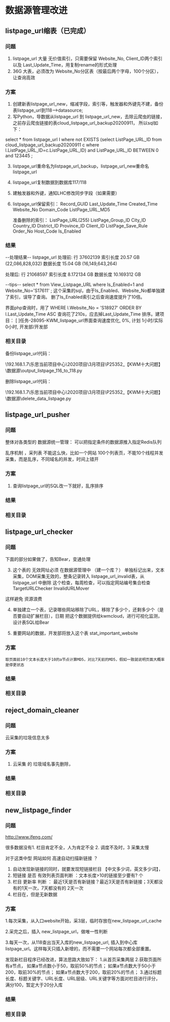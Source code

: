 # 数据源管理改进

## listpage_url缩表（已完成）

### 问题

1. listpage_url 大量 无价值索引，只需要保留  Website_No, Client_ID两个索引 以及 Last_Update_Time，用复制rename的形式处理
2. 36G 大表，必须改为 Website_No分区表（按最后两个字母，100个分区），让查询高效



### 方案

1. 创建新表listpage_url_new，缩减字段，索引等，触发器和外键先不建，备份表listpage_url到118-->datasource;
2. 写Python，导数据从listpage_url 到 listpage_url_new，去除云爬虫的链接，之前存云爬虫链接的表cloud_listpage_url_backup20200911，
   所以sql如下：

select * from listpage_url l where 
not EXISTS (select ListPage_URL_ID from cloud_listpage_url_backup20200911 c where l.ListPage_URL_ID=c.ListPage_URL_ID)
and ListPage_URL_ID BETWEEN 0 and 123445
;

3. listpage_url重命名为listpage_url_backup，listpage_url_new重命名listpage_url

4. listpage_url复制数据到数据库117/118

5. 建触发器和外键，通知LHC修改同步字段（如果需要）

6. listpage_url保留索引：
   Record_GUID
   Last_Update_Time
   Created_Time
   Website_No
   Domain_Code
   ListPage_URL_MD5

   准备删除的索引：
   ListPage_URL(255)
   ListPage_Group_ID
   City_ID
   Country_ID
   District_ID
   Province_ID
   Client_ID
   ListPage_Save_Rule
   Order_No
   Host_Code
   Is_Enabled



### 结果

--处理结果--
listpage_url
处理前:
行 37602139
索引长度 20.57 GB (22,086,828,032)
数据长度 15.04 GB (16,149,643,264)

处理后:
行 21068597
索引长度 8.172134 GB
数据长度 10.169312 GB

--tips--
select * from View_Listpage_URL
where Is_Enabled=1 
and Website_No='S17611' 
;
这个采集的sql，由于Is_Enabled、Website_No都单独建了索引，误导了查询。
删了Is_Enabled索引之后查询速度提升了10倍。

界面php查询时，用了
WHERE l.Website_No = 'S18927' 
ORDER BY l.Last_Update_Time ASC
查询花了210s，应去掉Last_Update_Time 排序。建项目：
[ ]任务-28095-KWM_listpage_url界面查询速度优化, 0%, 计划 1小时/实际0小时, 开发部/开发部

### 相关目录

备份listpage_url代码：

\\192.168.1.7\乐思当前项目中心\2020项目\3月项目\P25352_【KWM十大问题】\数据源\output_listpage_116_to_118.py

删除listpage_url代码：

\\192.168.1.7\乐思当前项目中心\2020项目\3月项目\P25352_【KWM十大问题】\数据源\delete_data_listpage.py



## listpage_url_pusher

### 问题

整体对各类型的 数据源统一管理： 可以把指定条件的数据源推入指定Redis队列

乱序机制 ，采列表 不能这么快，比如一个网站 100个列表页，不能10个线程并发采集，而是乱序，不同域名的并发，时间上错开

### 方案

1. 查询listpage_url的SQL改一下就好，乱序排序



### 结果



### 相关目录





## listpage_url_checker

### 问题

下面的部分如果做了，告知Bear，变通处理

3. 这个表的 无效网址必须 在数据源管理中 （建一个库？） 单独标记出来，文本采集，DOM采集无效的，整条记录转入  listpage_url_invalid表，从listpage_url 中删除
   这个检查，每周检查，可以指定网站编号集合检查
    TargetURLChecker
    InvalidURLMover

这样避免 资源浪费

4. 单独建立一个表，记录哪些网站移除了URL，移除了多少个，还剩多少个（是否要自动扩展栏目），日期
   把这个数据提供给kwmcloud，进行可视化监测，设计表SQL给Bear 

5. 重要网站的数据，开发部将放入这个表 stat_important_website 

### 方案

```
取页面前10个文本长度大于10的a节点计算MD5，对比7天前的MD5，假如一致就说明页面大概率是停更状态
```

### 结果

### 相关目录

  



## reject_domain_cleaner

### 问题

云采集的垃圾信息太多



### 方案

1. 云采集 的 垃圾域名事先删除，



### 结果

### 相关目录



## new_listpage_finder

### 问题

http://www.ifeng.com/

很多数据没有1. 栏目肯定不全，人为肯定不全 2. 调度不及时，3 采集太慢 

对于这类中型 网站如何 高速自动扫描新链接 ？

1. 自动发现新链接的同时，就要发现短链接栏目 【中文多少词，英文多少词】，
2. 短链接 是否 有效列表页面判断 ：文本长度>10的链接至少要有? 个 
3. 栏目 更新率 判断 ： 最近1天是否有新链接？最近3天是否有新链接；3天都没有的1天一次，7天都没有的  2天一次
4. 栏目在，但是无新数据

### 方案

1.每次采集，从入口website开始，采3层，临时存放在new_listpage_url_cache

2.采完之后，插入 new_listpage_url，做唯一性判断

3.每天一次，从118查出当天入库的new_listpage_url, 插入到中心库listpage_url。这样每天只插入新增的，而不需要一个网站每次都全部重置。



发现新栏目程序已经改进，算法思路大致如下：
1.从首页采集两层
2.获取页面所有a节点，
如果a节点数小于50，取前50%的节点；
如果a节点数大于50小于200，取前30%的节点；
如果a节点数大于200，取前20%的节点；
3.通过标题长度、标题关键字、URL长度、URL层级、URL关键字等方面对栏目进行评分，
满分100，暂定大于20分入库

### 结果

### 相关目录


